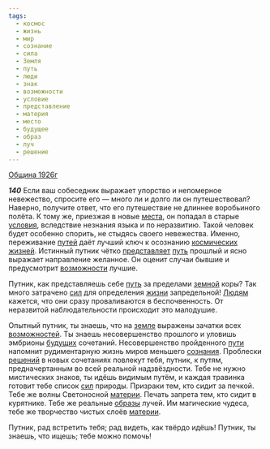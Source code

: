 ```yaml
---
tags:
  - космос
  - жизнь
  - мир
  - сознание
  - сила
  - Земля
  - путь
  - люди
  - знак
  - возможности
  - условие
  - представление
  - материя
  - место
  - будущее
  - образ
  - луч
  - решение
---
```


[Община 1926г](/agni/1926)

___140___
Если ваш собеседник выражает упорство и непомерное невежество, спросите его — много ли и долго ли он путешествовал? Наверно, получите ответ, что его путешествие не длиннее воробьиного полёта. К тому же, приезжая в новые [места](/tag/#место), он попадал в старые [условия](/tag/#условие), вследствие незнания языка и по неразвитию. Такой человек будет особенно спорить, не стыдясь своего невежества. Именно, переживание [путей](/tag/#[путь](/tag/#путь)) даёт лучший ключ к осознанию [космических](/tag/#космос) [жизней](/tag/#жизнь). Истинный путник чётко [представляет](/tag/#представление) [путь](/tag/#путь) прошлый и ясно выражает направление желанное. Он оценит случаи бывшие и предусмотрит [возможности](/tag/#возможности) лучшие.   

Путник, как представляешь себе [путь](/tag/#путь) за пределами [земной](/tag/#Земля) коры? Так много затрачено [сил](/tag/#сила) для определения [жизни](/tag/#жизнь) запредельной! [Людям](/tag/#люди) кажется, что они сразу проваливаются в беспочвенность. От неразвитой наблюдательности происходит это малодушие.   

Опытный путник, ты знаешь, что на [земле](/tag/#Земля) выражены зачатки всех [возможностей](/tag/#возможности). Ты знаешь несовершенство прошлого и уловишь эмбрионы [будущих](/tag/#будущее) сочетаний. Несовершенство пройденного [пути](/tag/#путь) напомнит рудиментарную жизнь миров меньшего [сознания](/tag/#сознание). Проблески [решений](/tag/#решение) в новых сочетаниях повлекут тебя, путник, к путям, предначертанным во всей реальной надзвёздности. Тебе не нужно мистических знаков, ты идёшь видимым путём, и каждая травинка готовит тебе список [сил](/tag/#сила) природы. Призраки тем, кто сидит за печкой. Тебе же волны Светоносной [материи](/tag/#материя). Печать запрета тем, кто сидит в курятнике. Тебе же реальные [образы](/tag/#образ) лучей. Им магические чудеса, тебе же творчество чистых слоёв [материи](/tag/#материя).   

Путник, рад встретить тебя; рад видеть, как твёрдо идёшь! Путник, ты знаешь, что ищешь; тебе можно помочь!   

